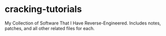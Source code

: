 # cracking-tutorials
My Collection of Software That I Have Reverse-Engineered. Includes notes, patches, and all other related files for each.
